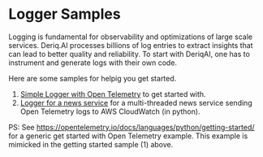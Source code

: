 # Logger Samples

Logging is fundamental for observability and optimizations of large scale services.
Deriq.AI processes billions of log entries to extract insights that can lead to better quality and reliability. To start with DeriqAI, one has to instrument and generate logs with their own code.

Here are some samples for helpig you get started.

1. [Simple Logger with Open Telemetry](./otel-getting-started/) to get started with.
1. [Logger for a news service](./otel-news-service/) for a multi-threaded news service sending Open Telemetry logs to AWS CloudWatch (in python).

PS: See <https://opentelemetry.io/docs/languages/python/getting-started/> for a generic get started with Open Telemetry example. This example is mimicked in the getting started sample (1) above.
